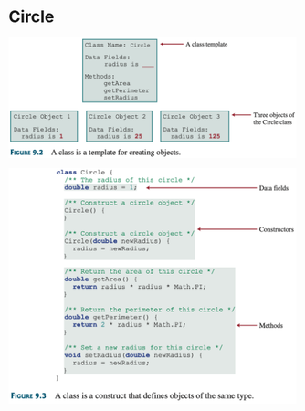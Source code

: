 
# Circle

![](assets/Pasted%20image%2020250527090741.png)


![](assets/Pasted%20image%2020250527090123.png)
